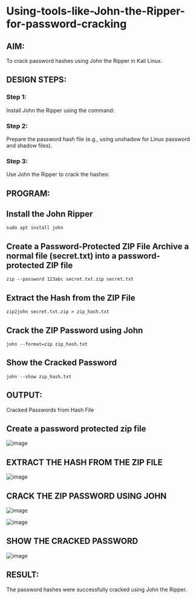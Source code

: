 # Using-tools-like-John-the-Ripper-for-password-cracking
## AIM:
To crack password hashes using John the Ripper in Kali Linux.

## DESIGN STEPS:
### Step 1:
Install John the Ripper using the command:

### Step 2:
Prepare the password hash file (e.g., using unshadow for Linux password and shadow files).


### Step 3:
Use John the Ripper to crack the hashes:

## PROGRAM:

## Install the John Ripper
```
sudo apt install john
```
## Create a Password-Protected ZIP File Archive a normal file (secret.txt) into a password-protected ZIP file
```
zip --password 123abc secret.txt.zip secret.txt
``` 
## Extract the Hash from the ZIP File
```
zip2john secret.txt.zip > zip_hash.txt
```
## Crack the ZIP Password using John
```
john --format=zip zip_hash.txt
```
## Show the Cracked Password
```
john --show zip_hash.txt
```
## OUTPUT:
Cracked Passwords from Hash File
## Create a password protected zip file
![image](https://github.com/user-attachments/assets/462e2d2a-44a6-4d47-bb0d-5d0b766aa48e)

## EXTRACT THE HASH FROM THE ZIP FILE
![image](https://github.com/user-attachments/assets/cc5c77c4-052f-4d1f-93ae-33569303b0e9)

## CRACK THE ZIP PASSWORD USING JOHN
![image](https://github.com/user-attachments/assets/bff3f810-b2d4-47d8-b570-2bea69325713)

![image](https://github.com/user-attachments/assets/f59ea89f-dcc6-4b62-8467-345411eaf344)

## SHOW THE CRACKED PASSWORD
![image](https://github.com/user-attachments/assets/c18d13db-7b69-4bca-a2c6-1979360f0beb)


## RESULT:
The password hashes were successfully cracked using John the Ripper.

